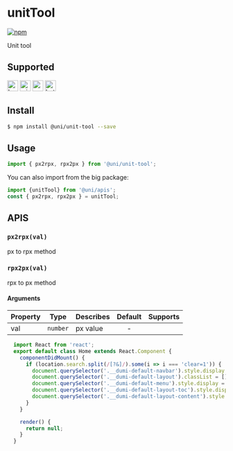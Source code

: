 # unitTool 
[![npm](https://img.shields.io/npm/v/@uni/unit-tool.svg)](https://www.npmjs.com/package/@uni/unit-tool)

Unit tool

## Supported

<img alt="browser" src="https://gw.alicdn.com/tfs/TB1uYFobGSs3KVjSZPiXXcsiVXa-200-200.svg" width="25px" height="25px" title="h5" /> <img alt="miniApp" src="https://gw.alicdn.com/tfs/TB1bBpmbRCw3KVjSZFuXXcAOpXa-200-200.svg" width="25px" height="25px" title="ali miniprogram" /> <img alt="wechatMiniprogram" src="https://img.alicdn.com/tfs/TB1slcYdxv1gK0jSZFFXXb0sXXa-200-200.svg" width="25px" height="25px" title="wechatMiniprogram"> <img alt="bytedanceMicroApp" src="https://gw.alicdn.com/tfs/TB1jFtVzO_1gK0jSZFqXXcpaXXa-200-200.svg" width="25px" height="25px" title="bytedanceMicroApp">

## Install

```bash
$ npm install @uni/unit-tool --save
```
## Usage

```js
import { px2rpx, rpx2px } from '@uni/unit-tool';
```

You can also import from the big package:

```js
import {unitTool} from '@uni/apis';
const { px2rpx, rpx2px } = unitTool;
```

## APIS
### `px2rpx(val)`
px to rpx method

### `rpx2px(val)`
rpx to px method

#### Arguments
| Property | Type     | Describes | Default | Supports |
| -------- | -------- | --------- | :-----: | :------: |
| val      | `number` | px value  |    -    |          |


```jsx | inline
  import React from 'react';
  export default class Home extends React.Component {
    componentDidMount() {
      if (location.search.split(/[?&]/).some(i => i === 'clear=1')) {
        document.querySelector('.__dumi-default-navbar').style.display = 'none';
        document.querySelector('.__dumi-default-layout').classList = [];
        document.querySelector('.__dumi-default-menu').style.display = 'none';
        document.querySelector('.__dumi-default-layout-toc').style.display = 'none';
        document.querySelector('.__dumi-default-layout-content').style.padding = '50px 100px';
      }
    }

    render() {
      return null;
    }
  }
```
